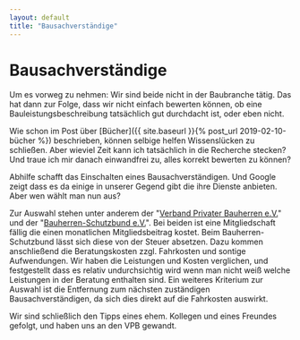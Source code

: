```yaml
---
layout: default
title: "Bausachverständige"
---
```


# Bausachverständige

Um es vorweg zu nehmen: Wir sind beide nicht in der Baubranche tätig. Das hat dann zur Folge, dass wir nicht einfach bewerten können, ob eine Bauleistungsbeschreibung tatsächlich gut durchdacht ist, oder eben nicht.

Wie schon im Post über [Bücher]({{ site.baseurl }}{% post_url 2019-02-10-bücher %}) beschrieben, können selbige helfen Wissenslücken zu schließen. Aber wieviel Zeit kann ich tatsächlich in die Recherche stecken? Und traue ich mir danach einwandfrei zu, alles korrekt bewerten zu können?

Abhilfe schafft das Einschalten eines Bausachverständigen. Und Google zeigt dass es da einige in unserer Gegend gibt die ihre Dienste anbieten. Aber wen wählt man nun aus?

Zur Auswahl stehen unter anderem der "[Verband Privater Bauherren e.V.](https://www.vpb.de/)" und der "[Bauherren-Schutzbund e.V.](https://www.bsb-ev.de/)". Bei beiden ist eine Mitgliedschaft fällig die einen monatlichen Mitgliedsbeitrag kostet. Beim Bauherren-Schutzbund lässt sich diese von der Steuer absetzen. Dazu kommen anschließend die Beratungskosten zzgl. Fahrkosten und sontige Aufwendungen. Wir haben die Leistungen und Kosten verglichen, und festgestellt dass es relativ undurchsichtig wird wenn man nicht weiß welche Leistungen in der Beratung enthalten sind. Ein weiteres Kriterium zur Auswahl ist die Entfernung zum nächsten zuständigen Bausachverständigen, da sich dies direkt auf die Fahrkosten auswirkt.

Wir sind schließlich den Tipps eines ehem. Kollegen und eines Freundes gefolgt, und haben uns an den VPB gewandt.

